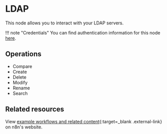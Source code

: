 # LDAP

This node allows you to interact with your LDAP servers.

!!! note "Credentials"
    You can find authentication information for this node [here](/integrations/builtin/credentials/ldap/).
	
## Operations

* Compare
* Create
* Delete
* Modify
* Rename
* Search

## Related resources

View [example workflows and related content](https://n8n.io/integrations/ldap/){:target=_blank .external-link} on n8n's website.
